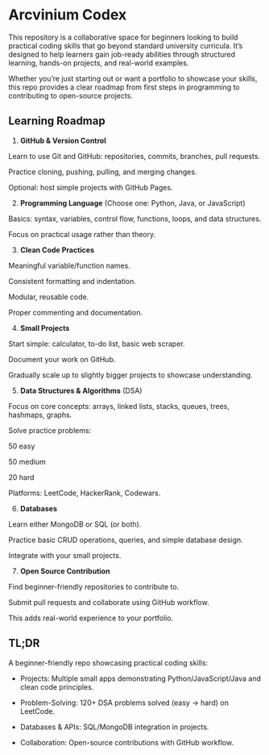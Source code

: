 # Arcvinium Codex

This repository is a collaborative space for beginners looking to build practical coding skills that go beyond standard university curricula. It’s designed to help learners gain job-ready abilities through structured learning, hands-on projects, and real-world examples.

Whether you’re just starting out or want a portfolio to showcase your skills, this repo provides a clear roadmap from first steps in programming to contributing to open-source projects.


## Learning Roadmap

1. **GitHub & Version Control**

Learn to use Git and GitHub: repositories, commits, branches, pull requests.

Practice cloning, pushing, pulling, and merging changes.

Optional: host simple projects with GitHub Pages.

2. **Programming Language** (Choose one: Python, Java, or JavaScript)

Basics: syntax, variables, control flow, functions, loops, and data structures.

Focus on practical usage rather than theory.

3. **Clean Code Practices**

Meaningful variable/function names.

Consistent formatting and indentation.

Modular, reusable code.

Proper commenting and documentation.

4. **Small Projects**

Start simple: calculator, to-do list, basic web scraper.

Document your work on GitHub.

Gradually scale up to slightly bigger projects to showcase understanding.

5. **Data Structures & Algorithms** (DSA)

Focus on core concepts: arrays, linked lists, stacks, queues, trees, hashmaps, graphs.

Solve practice problems:

50 easy

50 medium

20 hard

Platforms: LeetCode, HackerRank, Codewars.

6. **Databases**

Learn either MongoDB or SQL (or both).

Practice basic CRUD operations, queries, and simple database design.

Integrate with your small projects.

7. **Open Source Contribution**

Find beginner-friendly repositories to contribute to.

Submit pull requests and collaborate using GitHub workflow.

This adds real-world experience to your portfolio.


## TL;DR 
A beginner-friendly repo showcasing practical coding skills:

- Projects: Multiple small apps demonstrating Python/JavaScript/Java and clean code principles.

- Problem-Solving: 120+ DSA problems solved (easy → hard) on LeetCode.

- Databases & APIs: SQL/MongoDB integration in projects.

- Collaboration: Open-source contributions with GitHub workflow.
